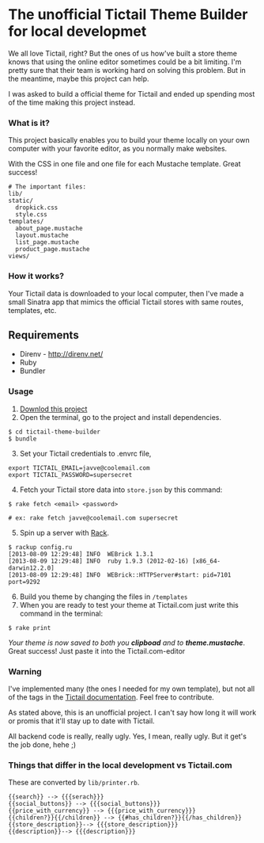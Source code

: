 # The unofficial Tictail Theme Builder for local developmet

We all love Tictail, right? But the ones of us how've built a store theme
knows that using the online editor sometimes could be a bit limiting. I'm
pretty sure that their team is working hard on solving this problem. But in
the meantime, maybe this project can help.

I was asked to build a official theme for Tictail and ended up spending most
of the time making this project instead.

### What is it?
This project basically enables you to build your theme locally on your own 
computer with your favorite editor, as you normally make websites.

With the CSS in one file and one file for each Mustache template. Great success!

```
# The important files:
lib/
static/
  dropkick.css
  style.css
templates/
  about_page.mustache
  layout.mustache
  list_page.mustache
  product_page.mustache
views/
```


### How it works?
Your Tictail data is downloaded to your local computer, then I've made a 
small Sinatra app that mimics the official Tictail stores with same routes,
templates, etc.

## Requirements
* Direnv - http://direnv.net/
* Ruby
* Bundler

### Usage

1. [Downlod this project](http://lol)
2. Open the terminal, go to the project and install dependencies.
  ```
  $ cd tictail-theme-builder
  $ bundle
  ```

3. Set your Tictail credentials to .envrc file,
  ```
  export TICTAIL_EMAIL=javve@coolemail.com
  export TICTAIL_PASSWORD=supersecret
  ```

4. Fetch your Tictail store data into `store.json` by this command:
  ```
  $ rake fetch <email> <password>
  
  # ex: rake fetch javve@coolemail.com supersecret
  ```

5. Spin up a server with [Rack](http://rack.rubyforge.org/doc/).
  ```
  $ rackup config.ru
  [2013-08-09 12:29:48] INFO  WEBrick 1.3.1
  [2013-08-09 12:29:48] INFO  ruby 1.9.3 (2012-02-16) [x86_64-darwin12.2.0]
  [2013-08-09 12:29:48] INFO  WEBrick::HTTPServer#start: pid=7101 port=9292
  ```
6. Build you theme by changing the files in `/templates`
7. When you are ready to test your theme at Tictail.com just write this command in the terminal:
  
  ```
  $ rake print
  ```
  *Your theme is now saved to both you __clipboad__ and to __theme.mustache__*.  
  Great success! Just paste it into the Tictail.com-editor


### Warning
I've implemented many (the ones I needed for my own template), but not all of the tags in the [Tictail documentation](https://tictail.com/docs/templates).
Feel free to contribute.

As stated above, this is an unofficial project. I can't say how long it will work or promis that it'll stay
up to date with Tictail.

All backend code is really, really ugly. Yes, I mean, really ugly. But it get's the job done, hehe ;)

### Things that differ in the local development vs Tictail.com
These are converted by `lib/printer.rb`.
```
{{search}} --> {{{serach}}}
{{social_buttons}} --> {{{social_buttons}}}
{{price_with_currency}} --> {{{price_with_currency}}}
{{children?}}{{/children}} --> {{#has_children?}}{{/has_children}}
{{store_description}}--> {{{store_description}}}
{{description}}--> {{{description}}}
```
